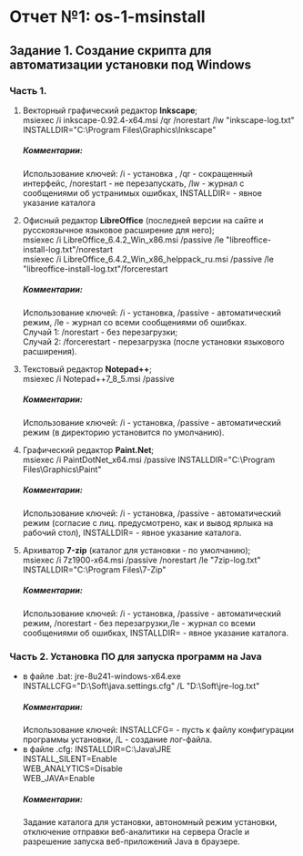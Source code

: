 # Отчет №1: os-1-msinstall
## Задание 1. Создание скрипта для автоматизации установки под Windows  
### Часть 1.
1. Векторный графический редактор **Inkscape**;   
msiexec /i inkscape-0.92.4-x64.msi /qr /norestart /lw "inkscape-log.txt" INSTALLDIR="C:\Program Files\Graphics\Inkscape"  
    ##### Комментарии:  
    Использование ключей: /i - установка , /qr - сокращенный интерфейс, /norestart - не перезапускать, /lw - журнал с сообщениями об устранимых ошибках, INSTALLDIR= - явное указание каталога

2. Офисный редактор **LibreOffice** (последней версии на сайте и русскоязычное языковое расширение для него);   
msiexec /i LibreOffice_6.4.2_Win_x86.msi /passive /le "libreoffice-install-log.txt"/norestart  
msiexec /i LibreOffice_6.4.2_Win_x86_helppack_ru.msi /passive /le "libreoffice-install-log.txt"/forcerestart  
    ##### Комментарии:  
    Использование ключей: /i - установка, /passive - автоматический режим, /le - журнал со всеми сообщениями об ошибках.  
Случай 1: /norestart - без перезагрузки;  
Случай 2: /forcerestart - перезагрузка (после установки языкового расширения).  

3. Текстовый редактор **Notepad++**;  
msiexec /i Notepad++7_8_5.msi /passive  
    ##### Комментарии:  
    Использование ключей: /i - установка, /passive - автоматический режим (в директорию установится по умолчанию).

4. Графический редактор **Paint.Net**;  
msiexec /i PaintDotNet_x64.msi /passive INSTALLDIR="C:\Program Files\Graphics\Paint"  
    ##### Комментарии:   
    Использование ключей: /i - установка, /passive - автоматический режим (согласие с лиц. предусмотрено, как и вывод ярлыка на рабочий стол), INSTALLDIR= - явное указание каталога.   

5. Архиватор **7-zip** (каталог для установки - по умолчанию);  
msiexec /i 7z1900-x64.msi  /passive /norestart /le "7zip-log.txt" INSTALLDIR="C:\Program Files\7-Zip"  
    ##### Комментарии:  
    Использование ключей: /i - установка, /passive - автоматический режим, /norestart - без перезагрузки,/le - журнал со всеми сообщениями об ошибках, INSTALLDIR= - явное указание каталога.  

### Часть 2. Установка ПО для запуска программ на Java  
* в файле .bat:  jre-8u241-windows-x64.exe INSTALLCFG="D:\Soft\java.settings.cfg" /L "D:\Soft\jre-log.txt"  
    ##### Комментарии:
    Использование ключей: INSTALLCFG= - пусть к файлу конфигурации программы установки, /L - создание лог-файла.  
* в файле .cfg: INSTALLDIR=C:\Java\JRE  
INSTALL_SILENT=Enable  
WEB_ANALYTICS=Disable  
WEB_JAVA=Enable  
   ##### Комментарии:  
   Задание каталога для установки, автономный режим установки, отключение отправки веб-аналитики на сервера Oracle и разрешение запуска веб-приложений Java в браузере.

    







